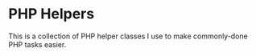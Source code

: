 # PHP Helpers

This is a collection of PHP helper classes I use to make commonly-done PHP tasks easier.